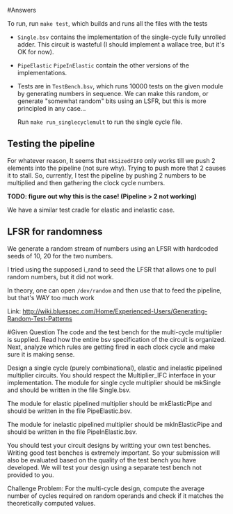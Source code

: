 #Answers

To run, run `make test`, which builds and runs all the files with the
tests

- `Single.bsv` contains the implementation of the single-cycle
   fully unrolled adder. This circuit is wasteful
   (I should implement a wallace tree, but it's OK for now).

- `PipeElastic` `PipeInElastic` contain the other versions of the implementations.

- Tests are in `TestBench.bsv`, which runs 10000 tests on the
  given module by generating numbers in sequence. We can make this
  random, or generate "somewhat random" bits using an LSFR, but this
  is more principled in any case...

  Run `make run_singlecyclemult` to run the single cycle file.


## Testing the pipeline

For whatever reason, It seems that `mkSizedFIFO` only works till we push
2 elements into the pipeline (not sure why). Trying to push more that 2
causes it to stall. So, currently, I test the pipeline by pushing 2
numbers to be multiplied and then gathering the clock cycle numbers.

**TODO: figure out why this is the case! (Pipeline > 2 not working)**

We have a similar test cradle for elastic and inelastic case.

## LFSR for randomness
  We generate a random stream of numbers using an LFSR with hardcoded
  seeds of 10, 20 for the two numbers. 
  
  I tried using the supposed i_rand to seed the LFSR
  that allows one to pull random numbers, but it did not work.


  In theory, one can open `/dev/random` and then use that to feed the pipeline,
  but that's WAY too much work

  Link: http://wiki.bluespec.com/Home/Experienced-Users/Generating-Random-Test-Patterns

#Given Question
The code and the test bench for the multi-cycle multiplier is supplied.
Read how the entire bsv specification of the circuit is organized. Next,
analyze which rules are getting fired in each clock cycle and make sure
it is making sense.
 
Design a single cycle (purely combinational), elastic and inelastic 
pipelined multiplier
circuits. You should respect the Multiplier_IFC interface in your 
implementation. The module for single cycle multiplier should be mkSingle
and should be written in the file Single.bsv. 

The module for elastic pipelined multiplier should be mkElasticPipe and should
be written in the file PipeElastic.bsv. 

The module for inelastic pipelined multiplier should be mkInElasticPipe and
should be written in the file PipeInElastic.bsv.

You should test your circuit designs by writting your own test benches.
Writing good test benches is extremely important. So your submission
will also be evaluated based on the quality of the test bench you have
developed. We will test your design using a separate test bench not 
provided to you. 

Challenge Problem: For the multi-cycle design, compute the average 
number of cycles required on random operands and check if it matches
the theoretically computed values. 
